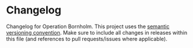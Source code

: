 # Changelog

Changelog for Operation Bornholm. This project uses the [semantic versioning convention](https://semver.org/). Make sure to include all changes in releases within this file (and references to pull requests/issues where applicable).
